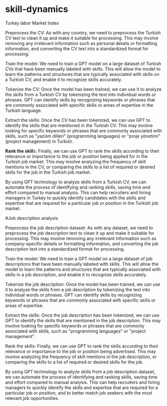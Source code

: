 # skill-dynamics
Turkey labor Market Index

Preprocess the CV: As with any country, we need to preprocess the Turkish CV text to clean it up and make it suitable for processing. This may involve removing any irrelevant information such as personal details or formatting information, and converting the CV text into a standardized format for processing.

Train the model: We need to train a GPT model on a large dataset of Turkish CVs that have been manually labeled with skills. This will allow the model to learn the patterns and structures that are typically associated with skills on a Turkish CV, and enable it to recognize skills accurately.

Tokenize the CV: Once the model has been trained, we can use it to analyze the skills from a Turkish CV by tokenizing the text into individual words or phrases. GPT can identify skills by recognizing keywords or phrases that are commonly associated with specific skills or areas of expertise in the Turkish language.

Extract the skills: Once the CV has been tokenized, we can use GPT to identify the skills that are mentioned in the Turkish CV. This may involve looking for specific keywords or phrases that are commonly associated with skills, such as "yazılım dilleri" (programming languages) or "proje yönetimi" (project management) in Turkish.

**Rank the skill**s: Finally, we can use GPT to rank the skills according to their relevance or importance to the job or position being applied for in the Turkish job market. This may involve analyzing the frequency of skill mentions in the CV, or comparing the skills to a list of required or desired skills for the job in the Turkish job market.

By using GPT technology to analyze skills from a Turkish CV, we can automate the process of identifying and ranking skills, saving time and effort compared to manual analysis. This can help recruiters and hiring managers in Turkey to quickly identify candidates with the skills and expertise that are required for a particular job or position in the Turkish job market.

#Job description analysis

Preprocess the job description dataset: As with any dataset, we need to preprocess the job description text to clean it up and make it suitable for processing. This may involve removing any irrelevant information such as company-specific details or formatting information, and converting the job description text into a standardized format for processing.

Train the model: We need to train a GPT model on a large dataset of job descriptions that have been manually labeled with skills. This will allow the model to learn the patterns and structures that are typically associated with skills in a job description, and enable it to recognize skills accurately.

Tokenize the job description: Once the model has been trained, we can use it to analyze the skills from a job description by tokenizing the text into individual words or phrases. GPT can identify skills by recognizing keywords or phrases that are commonly associated with specific skills or areas of expertise.

Extract the skills: Once the job description has been tokenized, we can use GPT to identify the skills that are mentioned in the job description. This may involve looking for specific keywords or phrases that are commonly associated with skills, such as "programming languages" or "project management".

Rank the skills: Finally, we can use GPT to rank the skills according to their relevance or importance to the job or position being advertised. This may involve analyzing the frequency of skill mentions in the job description, or comparing the skills to a list of required or desired skills for the job.

By using GPT technology to analyze skills from a job description dataset, we can automate the process of identifying and ranking skills, saving time and effort compared to manual analysis. This can help recruiters and hiring managers to quickly identify the skills and expertise that are required for a particular job or position, and to better match job seekers with the most relevant job opportunities.
